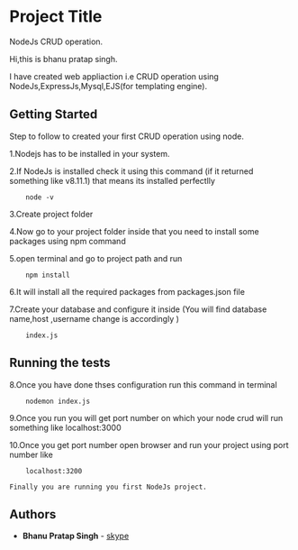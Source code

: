 # Project Title

NodeJs CRUD operation.

Hi,this is bhanu pratap singh.

I have created web appliaction i.e CRUD operation using NodeJs,ExpressJs,Mysql,EJS(for templating engine).

## Getting Started

Step to follow to created your first CRUD operation using node.

1.Nodejs has to be installed in your system.

2.If NodeJs is installed check it using this command (if it returned something like v8.11.1) that means its installed perfectlly
```
	node -v
```
	
3.Create project folder 

4.Now go to your project folder inside that you need to install some packages using npm command

5.open terminal and go to project path and run 
```
	npm install
```
6.It will install all the required packages from packages.json file 	

7.Create your database and configure it inside (You will find database name,host ,username change is accordingly )
```
	index.js 
```	
## Running the tests

8.Once you have done thses configuration run this command in terminal
```
	nodemon index.js
```		
9.Once you run you will get port number on which your node crud will run something like localhost:3000

10.Once you get port number open browser and run your project using port number like
```
	localhost:3200
```	
	
	Finally you are running you first NodeJs project.
	
## Authors

* **Bhanu Pratap Singh**  - [skype](@bpss20108)	
